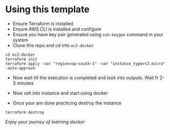 # Using this template

* Ensure Terraform is installed
* Ensure AWS CLI is installed and configure
* Ensure you have key pair generated using `ssh-keygen` command in your system
* Clone this repo and cd into `ec2-docker`
```
cd ec2-docker
terraform init
terraform apply -var "region=ap-south-1" -var "instance_type=t2.micro" -auto-approve
```
* Now wait till the execution is completed and look into outputs. Wait fr 2-3 minutes
* Now ssh into instance and start using docker

* Once your are done practicing destroy the instance
```
terraform destroy
```

*Enjoy your journey of learning docker*